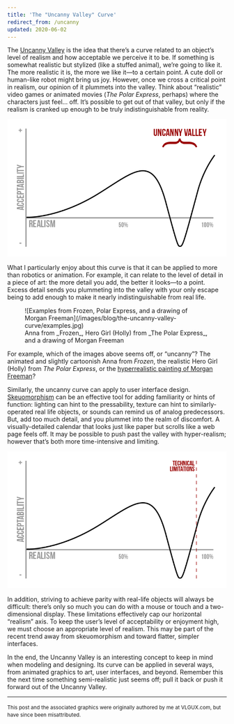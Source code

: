```yaml
---
title: 'The "Uncanny Valley" Curve'
redirect_from: /uncanny
updated: 2020-06-02
---
```


The [Uncanny Valley](https://en.wikipedia.org/wiki/Uncanny_valley) is the idea that there’s a curve related to an object’s level of realism and how acceptable we perceive it to be. If something is somewhat realistic but stylized (like a stuffed animal), we’re going to like it. The more realistic it is, the more we like it—to a certain point. A cute doll or human-like robot might bring us joy. However, once we cross a critical point in realism, our opinion of it plummets into the valley. Think about “realistic” video games or animated movies (_The Polar Express_, perhaps) where the characters just feel… off. It’s possible to get out of that valley, but only if the realism is cranked up enough to be truly indistinguishable from reality.

![The Uncanny Valley Curve](/images/blog/the-uncanny-valley-curve/valley.png)

What I particularly enjoy about this curve is that it can be applied to more than robotics or animation. For example, it can relate to the level of detail in a piece of art: the more detail you add, the better it looks—to a point. Excess detail sends you plummeting into the valley with your only escape being to add enough to make it nearly indistinguishable from real life.

<figure markdown="1">
![Examples from Frozen, Polar Express, and a drawing of Morgan Freeman](/images/blog/the-uncanny-valley-curve/examples.jpg)
<figcaption markdown="1">
Anna from _Frozen_, Hero Girl (Holly) from _The Polar Express_, and a drawing of Morgan Freeman
</figcaption>
</figure>

For example, which of the images above seems off, or “uncanny”? The animated and slightly cartoonish Anna from _Frozen_, the realistic Hero Girl (Holly) from _The Polar Express_, or the [hyperrealistic painting of Morgan Freeman](http://www.kylelambert.co.uk/gallery/morgan-freeman/photorealistic/)?

Similarly, the uncanny curve can apply to user interface design. [Skeuomorphism](https://en.wikipedia.org/wiki/Skeuomorph#Digital_skeuomorphs) can be an effective tool for adding familiarity or hints of function: lighting can hint to the pressability, texture can hint to similarly-operated real life objects, or sounds can remind us of analog predecessors. But, add too much detail, and you plummet into the realm of discomfort. A visually-detailed calendar that looks just like paper but scrolls like a web page feels off. It may be possible to push past the valley with hyper-realism; however that’s both more time-intensive and limiting.

![Annotated Uncanny Curve with Technical Limitations marked near the end of the valley](/images/blog/the-uncanny-valley-curve/limitations.png)

In addition, striving to achieve parity with real-life objects will always be difficult: there’s only so much you can do with a mouse or touch and a two-dimensional display. These limitations effectively cap our horizontal “realism” axis. To keep the user’s level of acceptability or enjoyment high, we must choose an appropriate level of realism. This may be part of the recent trend away from skeuomorphism and toward flatter, simpler interfaces.

In the end, the Uncanny Valley is an interesting concept to keep in mind when modeling and designing. Its curve can be applied in several ways, from animated graphics to art, user interfaces, and beyond. Remember this the next time something semi-realistic just seems off; pull it back or push it forward out of the Uncanny Valley.

---

<small>This post and the associated graphics were originally authored by me at VLGUX.com, but have since been misattributed.</small>
